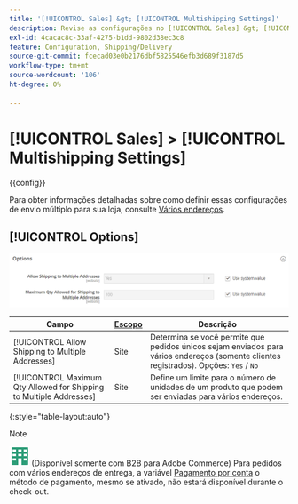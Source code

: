 ```yaml
---
title: '[!UICONTROL Sales] &gt; [!UICONTROL Multishipping Settings]'
description: Revise as configurações no [!UICONTROL Sales] &gt; [!UICONTROL Multishipping Settings] página do Administrador do Commerce.
exl-id: 4cacac8c-33af-4275-b1dd-9802d38ec3c8
feature: Configuration, Shipping/Delivery
source-git-commit: fcecad03e0b2176dbf5825546efb3d689f3187d5
workflow-type: tm+mt
source-wordcount: '106'
ht-degree: 0%

---
```


# [!UICONTROL Sales] > [!UICONTROL Multishipping Settings]

{{config}}

Para obter informações detalhadas sobre como definir essas configurações de envio múltiplo para sua loja, consulte [Vários endereços](../../stores-purchase/shipping-settings.md#multiple-addresses).

## [!UICONTROL Options]

![Opções](./assets/multishipping-settings-options.png)<!-- zoom -->

<!-- [Options](https://docs.magento.com/user-guide/shipping/shipping-multiaddress.html) -->

| Campo | [Escopo](../../getting-started/websites-stores-views.md#scope-settings) | Descrição |
|--- |--- |--- |
| [!UICONTROL Allow Shipping to Multiple Addresses] | Site | Determina se você permite que pedidos únicos sejam enviados para vários endereços (somente clientes registrados). Opções: `Yes` / `No` |
| [!UICONTROL Maximum Qty Allowed for Shipping to Multiple Addresses] | Site | Define um limite para o número de unidades de um produto que podem ser enviadas para vários endereços. |

{:style=&quot;table-layout:auto&quot;}

>[!NOTE]
>
>![B2B para Adobe Commerce](../../assets/b2b.svg) (Disponível somente com B2B para Adobe Commerce) Para pedidos com vários endereços de entrega, a variável [Pagamento por conta](../../b2b/enable-basic-features.md#configure-payment-on-account) o método de pagamento, mesmo se ativado, não estará disponível durante o check-out.
